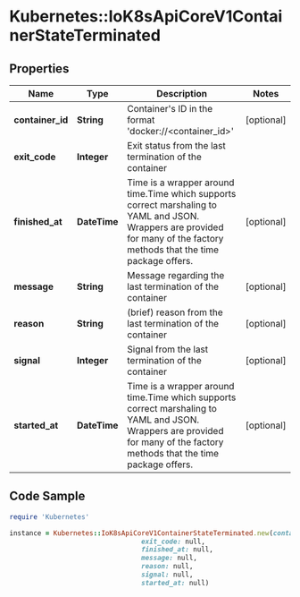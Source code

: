 # Kubernetes::IoK8sApiCoreV1ContainerStateTerminated

## Properties

Name | Type | Description | Notes
------------ | ------------- | ------------- | -------------
**container_id** | **String** | Container&#39;s ID in the format &#39;docker://&lt;container_id&gt;&#39; | [optional] 
**exit_code** | **Integer** | Exit status from the last termination of the container | 
**finished_at** | **DateTime** | Time is a wrapper around time.Time which supports correct marshaling to YAML and JSON.  Wrappers are provided for many of the factory methods that the time package offers. | [optional] 
**message** | **String** | Message regarding the last termination of the container | [optional] 
**reason** | **String** | (brief) reason from the last termination of the container | [optional] 
**signal** | **Integer** | Signal from the last termination of the container | [optional] 
**started_at** | **DateTime** | Time is a wrapper around time.Time which supports correct marshaling to YAML and JSON.  Wrappers are provided for many of the factory methods that the time package offers. | [optional] 

## Code Sample

```ruby
require 'Kubernetes'

instance = Kubernetes::IoK8sApiCoreV1ContainerStateTerminated.new(container_id: null,
                                 exit_code: null,
                                 finished_at: null,
                                 message: null,
                                 reason: null,
                                 signal: null,
                                 started_at: null)
```


